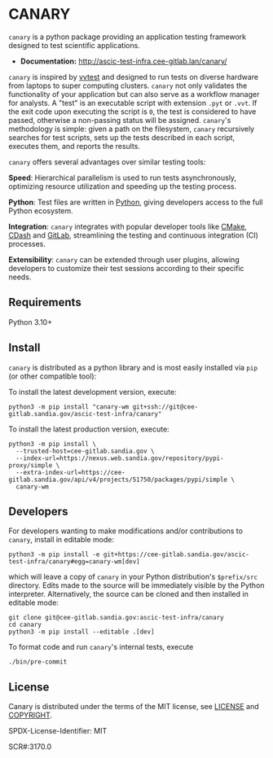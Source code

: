 # CANARY

`canary` is a python package providing an application testing framework designed to test scientific applications.

- **Documentation:** http://ascic-test-infra.cee-gitlab.lan/canary/

 `canary` is inspired by [vvtest](https://github.com/sandialabs/vvtest) and designed to run tests on diverse hardware from laptops to super computing clusters.  `canary` not only validates the functionality of your application but can also serve as a workflow manager for analysts.  A "test" is an executable script with extension `.pyt` or `.vvt`.  If the exit code upon executing the script is `0`, the test is considered to have passed, otherwise a non-passing status will be assigned.  `canary`'s methodology is simple: given a path on the filesystem, `canary` recursively searches for test scripts, sets up the tests described in each script, executes them, and reports the results.

`canary` offers several advantages over similar testing tools:

**Speed**: Hierarchical parallelism is used to run tests asynchronously, optimizing resource utilization and speeding up the testing process.

**Python**: Test files are written in [Python](python.org), giving developers access to the full Python ecosystem.

**Integration**: `canary` integrates with popular developer tools like [CMake](cmake.org), [CDash](cdash.org) and [GitLab](gitlab.com), streamlining the testing and continuous integration (CI) processes.

**Extensibility**: `canary` can be extended through user plugins, allowing developers to customize their test sessions according to their specific needs.

## Requirements

Python 3.10+

## Install

`canary` is distributed as a python library and is most easily installed via `pip` (or other compatible tool):

To install the latest development version, execute:

```console
python3 -m pip install "canary-wm git+ssh://git@cee-gitlab.sandia.gov/ascic-test-infra/canary"
```

To install the latest production version, execute:

```console
python3 -m pip install \
  --trusted-host=cee-gitlab.sandia.gov \
  --index-url=https://nexus.web.sandia.gov/repository/pypi-proxy/simple \
  --extra-index-url=https://cee-gitlab.sandia.gov/api/v4/projects/51750/packages/pypi/simple \
  canary-wm
```

## Developers

For developers wanting to make modifications and/or contributions to `canary`, install in editable mode:

```console
python3 -m pip install -e git+https://cee-gitlab.sandia.gov/ascic-test-infra/canary#egg=canary-wm[dev]
```

which will leave a copy of `canary` in your Python distribution's `$prefix/src` directory.  Edits made to the source will be immediately visible by the Python interpreter.  Alternatively, the source can be cloned and then installed in editable mode:

```console
git clone git@cee-gitlab.sandia.gov:ascic-test-infra/canary
cd canary
python3 -m pip install --editable .[dev]
```

To format code and run `canary`'s internal tests, execute

```console
./bin/pre-commit
```

## License

Canary is distributed under the terms of the MIT license, see [LICENSE](https://cee-gitlab.sandia.gov/ascic-test-infra/canary/-/blob/main/LICENSE?ref_type=heads) and [COPYRIGHT](https://cee-gitlab.sandia.gov/ascic-test-infra/canary/-/blob/main/COPYRIGHT?ref_type=heads).

SPDX-License-Identifier: MIT

SCR#:3170.0
